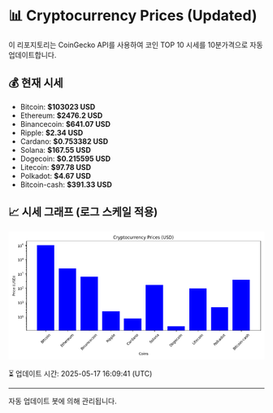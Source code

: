 
# 📊 Cryptocurrency Prices (Updated)

이 리포지토리는 CoinGecko API를 사용하여 코인 TOP 10 시세를 10분가격으로 자동 업데이트합니다.

## 💰 현재 시세
- Bitcoin: **$103023 USD**
- Ethereum: **$2476.2 USD**
- Binancecoin: **$641.07 USD**
- Ripple: **$2.34 USD**
- Cardano: **$0.753382 USD**
- Solana: **$167.55 USD**
- Dogecoin: **$0.215595 USD**
- Litecoin: **$97.78 USD**
- Polkadot: **$4.67 USD**
- Bitcoin-cash: **$391.33 USD**

## 📈 시세 그래프 (로그 스케일 적용)
![Crypto Prices](crypto_prices.png)

⏳ 업데이트 시간: 2025-05-17 16:09:41 (UTC)

---
자동 업데이트 봇에 의해 관리됩니다.
